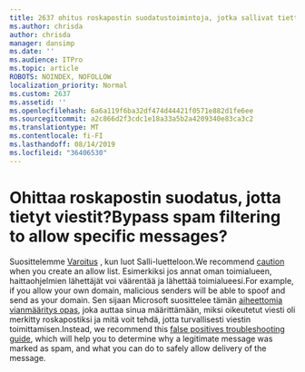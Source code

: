 ```yaml
---
title: 2637 ohitus roskapostin suodatustoimintoja, jotka sallivat tiettyjen viestien?
ms.author: chrisda
author: chrisda
manager: dansimp
ms.date: ''
ms.audience: ITPro
ms.topic: article
ROBOTS: NOINDEX, NOFOLLOW
localization_priority: Normal
ms.custom: 2637
ms.assetid: ''
ms.openlocfilehash: 6a6a119f6ba32df474d44421f0571e882d1fe6ee
ms.sourcegitcommit: a2c866d2f3cdc1e18a33a5b2a4209340e83ca3c2
ms.translationtype: MT
ms.contentlocale: fi-FI
ms.lasthandoff: 08/14/2019
ms.locfileid: "36406530"
---
```

# <a name="bypass-spam-filtering-to-allow-specific-messages"></a><span data-ttu-id="92ee2-102">Ohittaa roskapostin suodatus, jotta tietyt viestit?</span><span class="sxs-lookup"><span data-stu-id="92ee2-102">Bypass spam filtering to allow specific messages?</span></span>

<span data-ttu-id="92ee2-103">Suosittelemme [Varoitus](https://docs.microsoft.com/exchange/troubleshoot/antispam/cautions-against-bypassing-spam-filters) , kun luot Salli-luetteloon.</span><span class="sxs-lookup"><span data-stu-id="92ee2-103">We recommend [caution](https://docs.microsoft.com/exchange/troubleshoot/antispam/cautions-against-bypassing-spam-filters) when you create an allow list.</span></span> <span data-ttu-id="92ee2-104">Esimerkiksi jos annat oman toimialueen, haittaohjelmien lähettäjät voi väärentää ja lähettää toimialueesi.</span><span class="sxs-lookup"><span data-stu-id="92ee2-104">For example, if you allow your own domain, malicious senders will be able to spoof and send as your domain.</span></span>  <span data-ttu-id="92ee2-105">Sen sijaan Microsoft suosittelee tämän [aiheettomia vianmääritys opas](https://docs.microsoft.com/office365/securitycompliance/prevent-email-from-being-marked-as-spam), joka auttaa sinua määrittämään, miksi oikeutetut viesti oli merkitty roskapostiksi ja mitä voit tehdä, jotta turvallisesti viestin toimittamisen.</span><span class="sxs-lookup"><span data-stu-id="92ee2-105">Instead, we recommend this [false positives troubleshooting guide](https://docs.microsoft.com/office365/securitycompliance/prevent-email-from-being-marked-as-spam), which will help you to determine why a legitimate message was marked as spam, and what you can do to safely allow delivery of the message.</span></span>
